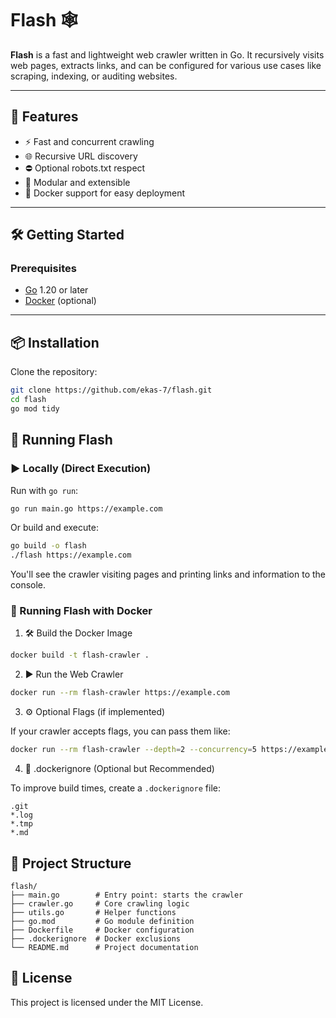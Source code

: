 # Flash 🕸️

**Flash** is a fast and lightweight web crawler written in Go. It recursively visits web pages, extracts links, and can be configured for various use cases like scraping, indexing, or auditing websites.

---

## 🚀 Features

- ⚡ Fast and concurrent crawling
- 🌐 Recursive URL discovery
- ⛔ Optional robots.txt respect
- 📂 Modular and extensible
- 🐳 Docker support for easy deployment

---

## 🛠️ Getting Started

### Prerequisites

- [Go](https://golang.org/dl/) 1.20 or later
- [Docker](https://www.docker.com/) (optional)

---

## 📦 Installation

Clone the repository:

```bash
git clone https://github.com/ekas-7/flash.git
cd flash
go mod tidy
```

## 🧪 Running Flash

### ▶️ Locally (Direct Execution)

Run with `go run`:

```bash
go run main.go https://example.com
```

Or build and execute:

```bash
go build -o flash
./flash https://example.com
```

You'll see the crawler visiting pages and printing links and information to the console.

### 🐳 Running Flash with Docker

1. 🛠️ Build the Docker Image

```bash
docker build -t flash-crawler .
```

2. ▶️ Run the Web Crawler

```bash
docker run --rm flash-crawler https://example.com
```

3. ⚙️ Optional Flags (if implemented)

If your crawler accepts flags, you can pass them like:

```bash
docker run --rm flash-crawler --depth=2 --concurrency=5 https://example.com
```

4. 📂 .dockerignore (Optional but Recommended)

To improve build times, create a `.dockerignore` file:

```
.git
*.log
*.tmp
*.md
```

## 📁 Project Structure

```
flash/
├── main.go        # Entry point: starts the crawler
├── crawler.go     # Core crawling logic
├── utils.go       # Helper functions
├── go.mod         # Go module definition
├── Dockerfile     # Docker configuration
├── .dockerignore  # Docker exclusions
└── README.md      # Project documentation
```

## 📄 License

This project is licensed under the MIT License.

